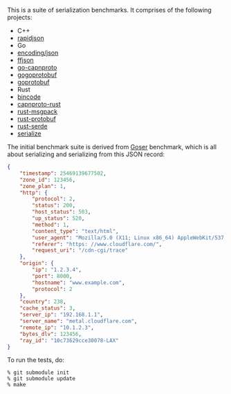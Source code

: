 This is a suite of serialization benchmarks. It comprises of the following projects:

* C++
 * [rapidjson](https://github.com/erickt/rapidjson)
* Go
 * [encoding/json](http://golang.org/pkg/encoding/json)
 * [ffjson](https://github.com/pquerna/ffjson)
 * [go-capnproto](https://github.com/glycerine/go-capnproto)
 * [gogoprotobuf](http://code.google.com/p/gogoprotobuf/)
 * [goprotobuf](http://code.google.com/p/goprotobuf/)
* Rust
 * [bincode](https://github.com/TyOverby/bincode)
 * [capnproto-rust](https://github.com/dwrensha/capnproto-rust)
 * [rust-msgpack](https://github.com/mneumann/rust-msgpack)
 * [rust-protobuf](https://github.com/stepancheg/rust-protobuf)
 * [rust-serde](https://github.com/erickt/rust-serde)
 * [serialize](http://doc.rust-lang.org/serialize/)

The initial benchmark suite is derived from
[Goser](https://github.com/cloudflare/goser) benchmark, which is all about
serializing and serializing from this JSON record:

```json
{
    "timestamp": 25469139677502,
    "zone_id": 123456,
    "zone_plan": 1,
    "http": {
        "protocol": 2,
        "status": 200,
        "host_status": 503,
        "up_status": 520,
        "method": 1,
        "content_type": "text/html",
        "user_agent": "Mozilla/5.0 (X11; Linux x86_64) AppleWebKit/537.36 (KHTML,like Gecko) Chrome/33.0.1750.146 Safari/537.36",
        "referer": "https: //www.cloudflare.com/",
        "request_uri": "/cdn-cgi/trace"
    },
    "origin": {
        "ip": "1.2.3.4",
        "port": 8000,
        "hostname": "www.example.com",
        "protocol": 2
    },
    "country": 238,
    "cache_status": 3,
    "server_ip": "192.168.1.1",
    "server_name": "metal.cloudflare.com",
    "remote_ip": "10.1.2.3",
    "bytes_dlv": 123456,
    "ray_id": "10c73629cce30078-LAX"
}
```

To run the tests, do:

```
% git submodule init
% git submodule update
% make
```
